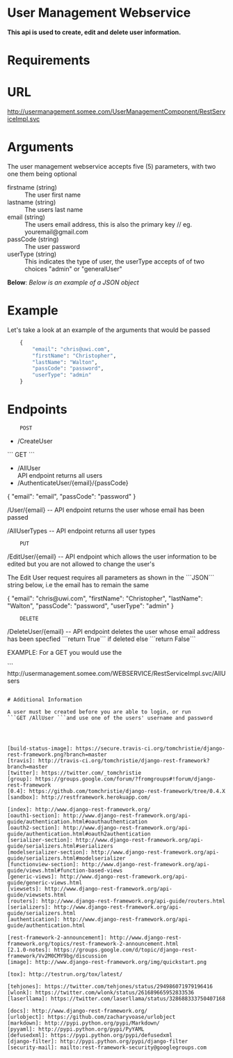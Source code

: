 # User Management Webservice


**This api is used to create, edit and delete user information.**

# Requirements



# URL 

http://usermanagement.somee.com/UserManagementComponent/RestServiceImpl.svc



# Arguments


The user management webservice accepts five (5) parameters, with two one them being optional

<dl>
<dt>firstname  (string) </dt>
  <dd>The user first name</dd>

<dt>lastname  (string)</dt>
  <dd>The users last name  </dd>

<dt>email  (string) </dt>
  <dd>The users email address, this is also the primary key // eg. youremail@gmail.com</dd>

<dt>passCode (string)</dt>
  <dd>The user password</dd>

<dt>userType (string)</dt>
  <dd>This indicates the type of user, the userType accepts of of two choices "admin" or "generalUser"</dd>


**Below**: *Below is an example of a JSON object*

# Example

Let's take a look at an example of the arguments that would be passed


```python
	{
		"email": "chris@uwi.com",
		"firstName": "Christopher",
		"lastName": "Walton",
		"passCode": "password",
		"userType": "admin"
	}

```
# Endpoints

```
    POST
```
<ul>
<li>/CreateUser</li>
</ul>
```
    GET
```
<ul>
<li>/AllUser</li>
API endpoint returns all users
<li>/AuthenticateUser/{email}/{passCode}</li>
</ul>
		{ 
		"email": "email",
		"passCode": "password"
		}
<p>/User/{email}	-- API endpoint returns the user whose email has been passed </p>
<p>/AllUserTypes	-- API endpoint returns all user types </p>

```
    PUT
```
<p>/EditUser/{email}   -- API endpoint which allows the user information to be edited but you are not allowed to change the user's </p>

<p>
	The Edit User request requires all parameters as shown in the ```JSON``` string below, i.e the email has to remain the same 
</p>
	{
		"email": "chris@uwi.com",
		"firstName": "Christopher",
		"lastName": "Walton",
		"passCode": "password",
		"userType": "admin"
	}



```
    DELETE
```
<p>/DeleteUser/{email}  -- API endpoint deletes the user whose email address has been specfied  ```return True``` if deleted else ```return False```</p>

<p>
	 EXAMPLE: For a GET you would use the 	
</p>
```
	http://usermanagement.somee.com/WEBSERVICE/RestServiceImpl.svc/AllUsers

```

# Additional Information

A user must be created before you are able to login, or run
```GET /AllUser ```and use one of the users' username and password




[build-status-image]: https://secure.travis-ci.org/tomchristie/django-rest-framework.png?branch=master
[travis]: http://travis-ci.org/tomchristie/django-rest-framework?branch=master
[twitter]: https://twitter.com/_tomchristie
[group]: https://groups.google.com/forum/?fromgroups#!forum/django-rest-framework
[0.4]: https://github.com/tomchristie/django-rest-framework/tree/0.4.X
[sandbox]: http://restframework.herokuapp.com/

[index]: http://www.django-rest-framework.org/
[oauth1-section]: http://www.django-rest-framework.org/api-guide/authentication.html#oauthauthentication
[oauth2-section]: http://www.django-rest-framework.org/api-guide/authentication.html#oauth2authentication
[serializer-section]: http://www.django-rest-framework.org/api-guide/serializers.html#serializers
[modelserializer-section]: http://www.django-rest-framework.org/api-guide/serializers.html#modelserializer
[functionview-section]: http://www.django-rest-framework.org/api-guide/views.html#function-based-views
[generic-views]: http://www.django-rest-framework.org/api-guide/generic-views.html
[viewsets]: http://www.django-rest-framework.org/api-guide/viewsets.html
[routers]: http://www.django-rest-framework.org/api-guide/routers.html
[serializers]: http://www.django-rest-framework.org/api-guide/serializers.html
[authentication]: http://www.django-rest-framework.org/api-guide/authentication.html

[rest-framework-2-announcement]: http://www.django-rest-framework.org/topics/rest-framework-2-announcement.html
[2.1.0-notes]: https://groups.google.com/d/topic/django-rest-framework/Vv2M0CMY9bg/discussion
[image]: http://www.django-rest-framework.org/img/quickstart.png

[tox]: http://testrun.org/tox/latest/

[tehjones]: https://twitter.com/tehjones/status/294986071979196416
[wlonk]: https://twitter.com/wlonk/status/261689665952833536
[laserllama]: https://twitter.com/laserllama/status/328688333750407168

[docs]: http://www.django-rest-framework.org/
[urlobject]: https://github.com/zacharyvoase/urlobject
[markdown]: http://pypi.python.org/pypi/Markdown/
[pyyaml]: http://pypi.python.org/pypi/PyYAML
[defusedxml]: https://pypi.python.org/pypi/defusedxml
[django-filter]: http://pypi.python.org/pypi/django-filter
[security-mail]: mailto:rest-framework-security@googlegroups.com